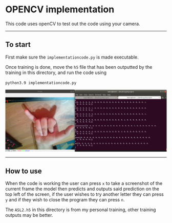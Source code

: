 # OPENCV implementation
This code uses openCV to test out the code using your camera.

---
## To start
First make sure the `implementationcode.py` is made executable.

Once training is done, move the `h5` file that has been outputted by the training in this directory,
and run the code using

`python3.9 implementationcode.py`

![Testing using Camera](test.png)

---
## How to use
When the code is working the user can press `x` to take a screenshot of the current frame
the model then predicts and outputs said prediction on the top left of the screen,
if the user wishes to try another letter they can press `y` and if they wish to close the program
they can press `n`.

The `ASL2.h5` in this directory is from my personal training, other training outputs may be better.
